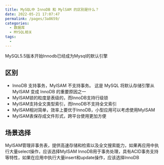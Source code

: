 ```yaml
---
title: MySQL中 InnoDB 和 MylSAM 的区别是什么？
date: 2022-05-21 17:07:47
permalink: /pages/3a8659/
categories:
  - 数据库
  - MYSQL相关
tags:
  - 
---
```

MySQL5.5版本开始Innodb已经成为Mysql的默认引擎

## 区别
- InnoDB 支持事务，MyISAM 不支持事务。
这是 MySQL 将默认存储引擎从 MyISAM 变成 InnoDB 的重要原因之一
- MyISAM锁的粒度是表级的，而InnoDB支持行级锁
- MyISAM支持全文类型索引，而InnoDB不支持全文索引
- MyISAM相对简单，效率上要优于InnoDB，小型应用可以考虑使用MyISAM
- MyISAM表保存成文件形式，跨平台使用更加方便
## 场景选择
MyISAM管理非事务表，提供高速存储和检索以及全文搜索能力，如果再应用中执行大量select操作，应该选择MyISAM
InnoDB用于事务处理，具有ACID事务支持等特性，如果在应用中执行大量insert和update操作，应该选择InnoDB
